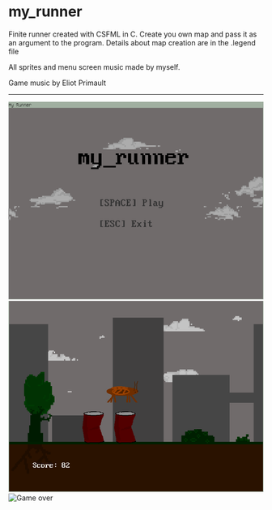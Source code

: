 # my_runner
    
Finite runner created with CSFML in C.
Create you own map and pass it as an argument to the program. Details about map creation are in the .legend file

All sprites and menu screen music made by myself.

Game music by Eliot Primault

___

![Menu screen](https://github.com/arthurmassanes/my_runner/blob/master/img/menu_screenshot.png)
![In-game](https://github.com/arthurmassanes/my_runner/blob/master/img/game.png)
![Game over](https://github.com/arthurmassanes/my_runner/blob/master/img/game_over_screen.png)
